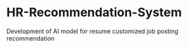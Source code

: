# HR-Recommendation-System
Development of AI model for resume customized job posting recommendation
